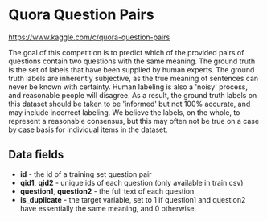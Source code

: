 # Quora Question Pairs

<https://www.kaggle.com/c/quora-question-pairs>


The goal of this competition is to predict which of the provided pairs of questions contain two questions with the same meaning. The ground truth is the set of labels that have been supplied by human experts. The ground truth labels are inherently subjective, as the true meaning of sentences can never be known with certainty. Human labeling is also a 'noisy' process, and reasonable people will disagree. As a result, the ground truth labels on this dataset should be taken to be 'informed' but not 100% accurate, and may include incorrect labeling. We believe the labels, on the whole, to represent a reasonable consensus, but this may often not be true on a case by case basis for individual items in the dataset.

## Data fields

* **id** - the id of a training set question pair
* **qid1**, **qid2** - unique ids of each question (only available in train.csv)
* **question1**, **question2** - the full text of each question
* **is_duplicate** - the target variable, set to 1 if question1 and question2 have essentially the same meaning, and 0 otherwise.
